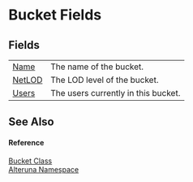 # Bucket Fields




## Fields
<table>
<tr>
<td><a href="F_Alteruna_Bucket_Name">Name</a></td>
<td>The name of the bucket.</td></tr>
<tr>
<td><a href="F_Alteruna_Bucket_NetLOD">NetLOD</a></td>
<td>The LOD level of the bucket.</td></tr>
<tr>
<td><a href="F_Alteruna_Bucket_Users">Users</a></td>
<td>The users currently in this bucket.</td></tr>
</table>

## See Also


#### Reference
<a href="T_Alteruna_Bucket">Bucket Class</a>  
<a href="N_Alteruna">Alteruna Namespace</a>  
